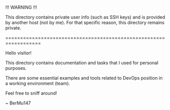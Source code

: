!!! WARNING !!!

This directory contains private user info (such as SSH keys) and is provided by another host (not by me).
For that specific reason, this directory remains private.

==================================================================

Hello visitor!

This directory contains documentation and tasks that I used for personal purposes.

There are some essential examples and tools related to DevOps position in a working environment (team).

Feel free to sniff around!

~ BerMu147
